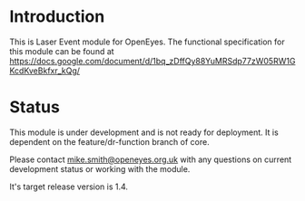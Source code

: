 Introduction
============

This is Laser Event module for OpenEyes. The functional specification for this module can be found at https://docs.google.com/document/d/1bq_zDffQy88YuMRSdp77zW05RW1GKcdKveBkfxr_kQg/

Status
======

This module is under development and is not ready for deployment. It is dependent on the feature/dr-function branch of core.

Please contact mike.smith@openeyes.org.uk with any questions on current development status or working with the module. 

It's target release version is 1.4.

